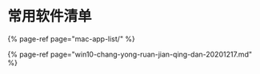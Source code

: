 # 常用软件清单

{% page-ref page="mac-app-list/" %}

{% page-ref page="win10-chang-yong-ruan-jian-qing-dan-20201217.md" %}



